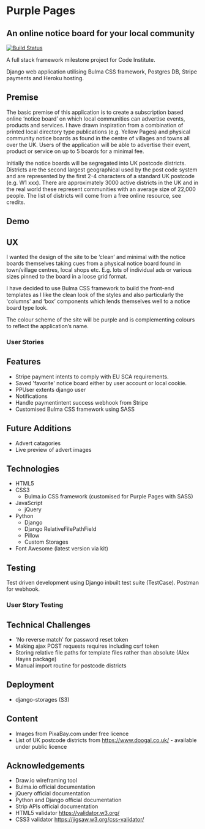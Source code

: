 # Purple Pages

## An online notice board for your local community

[![Build Status](https://travis-ci.com/davebland/purple-pages.svg?token=s1SKguoR23tDFhPT9z49&branch=master)](https://travis-ci.com/davebland/purple-pages)

A full stack framework milestone project for Code Institute.

Django web application utilising Bulma CSS framework, Postgres DB, Stripe payments and Heroku hosting.

## Premise

The basic premise of this application is to create a subscription based online ‘notice board’ on which local communities can advertise events, products and services. I have drawn inspiration from a combination of printed local directory type publications (e.g. Yellow Pages) and physical community notice boards as found in the centre of villages and towns all over the UK. Users of the application will be able to advertise their event, product or service on up to 5 boards for a minimal fee.

Initially the notice boards will be segregated into UK postcode districts. Districts are the second largest geographical used by the post code system and are represented by the first 2-4 characters of a standard UK postcode (e.g. W1 xxx). There are approximately 3000 active districts in the UK and in the real world these represent communities with an average size of 22,000 people. The list of districts will come from a free online resource, see credits.

## Demo

## UX

I wanted the design of the site to be ‘clean’ and minimal with the notice boards themselves taking cues from a physical notice board found in town/village centres, local shops etc. E.g. lots of individual ads or various sizes pinned to the board in a loose grid format.

I have decided to use Bulma CSS framework to build the front-end templates as I like the clean look of the styles and also particularly the 'columns' and ‘box’ components which lends themselves well to a notice board type look.

The colour scheme of the site will be purple and is complementing colours to reflect the application’s name.

### User Stories

## Features

- Stripe payment intents to comply with EU SCA requirements.
- Saved 'favorite' notice board either by user account or local cookie.
- PPUser extents django user
- Notifications
- Handle paymentintent success webhook from Stripe
- Customised Bulma CSS framework using SASS

## Future Additions

- Advert catagories
- Live preview of advert images

## Technologies

- HTML5
- CSS3
    - Bulma.io CSS framework (customised for Purple Pages with SASS)
- JavaScript
    - jQuery
- Python
    - Django
    - Django RelativeFilePathField
    - Pillow
    - Custom Storages
- Font Awesome (latest version via kit)

## Testing

Test driven development using Django inbuilt test suite (TestCase).
Postman for webhook.

### User Story Testing

## Technical Challenges

- 'No reverse match' for password reset token
- Making ajax POST requests requires including csrf token
- Storing relative file paths for template files rather than absolute (Alex Hayes package)
- Manual import routine for postcode districts

## Deployment

- django-storages (S3)

## Content

- Images from PixaBay.com under free licence
- List of UK postcode districts from https://www.doogal.co.uk/ - available under public licence

## Acknowledgements
- Draw.io wireframing tool
- Bulma.io official documentation
- jQuery official documentation
- Python and Django official documentation
- Strip APIs official documentation
- HTML5 validator https://validator.w3.org/
- CSS3 validator https://jigsaw.w3.org/css-validator/